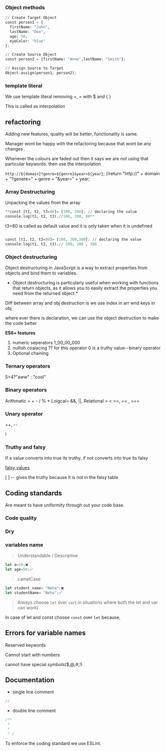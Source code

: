 ### Object methods

```python
// Create Target Object
const person1 = {
  firstName: "John",
  lastName: "Doe",
  age: 50,
  eyeColor: "blue"
};

// Create Source Object
const person2 = {firstName: "Anne",lastName: "Smith"};

// Assign Source to Target
Object.assign(person1, person2);
```

### template literal

We use template literal removing +, = with $ and { }

This is called as interpolation

## refactoring

Adding new features, quality will be better, functionality is same.

Manager wont be happy with the refactoring because that wont be any changes .

Whenever the colours are faded out then it says we are not using that particular keywords. then use the interpolation

`http://${domain}?genre=${genre}&year=${year}`;
//return "http://" + domain + "?genere=" + genre + "&year=" + year;

### Array Destructuring

Unpacking the values from the array

```python
**const [t1, t2, t3=80]= [100, 200]; // declaring the value
console.log(t1, t2, t3);//100, 200, 80**
```

t3=80 is called as default value and it is only taken when it is undefined

```python

const [t1, t2, t3=80]= [100, 200,300]; // declaring the value
console.log(t1, t2, t3);// 100, 200 , 300
```

### Object destructuring

Object destructuring in JavaScript is a way to extract properties from objects and bind them to variables.

- Object destructuring is particularly useful when working with functions that return objects, as it allows you to easily extract the properties you need from the returned object.\*

Diff between array and obj destruction is we use index in arr wnd keys in obj

where ever there is declaration, we can use the object destruction to make the code better

**ES6+ features**

1. numeric seperators 1_00_00_000
2. nullish coalacing ?? for this operator 0 is a truthy value--binary operator
3. Optional chaining

### Ternary operators

5>4?"aww" : "cool"

### Binary operators

Arithmatic = + - / % \*
Loigcal= &&, ||,
Relational > < >=, == , ===

### Unary operator

++, --

!

### Truthy and falsy

If a value converts into true its truthy, if not converts into true its falsy

[falsy values](https://developer.mozilla.org/en-US/docs/Glossary/Falsy)

[ ] -- gives the truthy because it is not in the falsy table

## Coding standards

Are meant to have uniformity through out your code base.

### Code quality

### Dry

### variables name

> Understandable / Descriptive

```javascript
let a=50;❌
let age=50;✅

```

> camelCase

```javascript
let student_name= "Neha";❌
let studentName= "Neha";✅
```

> Always choose `let` over `var`( in situations where both the let and var can work)

In case of let and const choose `const` over `let` because,

## Errors for variable names

Reserved keywords

Cannot start with numbers

cannot have special symbols($,@,#,!)

## Documentation

- single line comment

```js
//
```

- double line comment

```js
/**
 *
 *
 * /
```

To enforce the coding standard we use ESLint.
